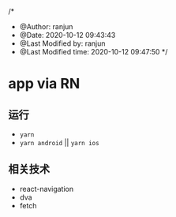 /*
 * @Author: ranjun 
 * @Date: 2020-10-12 09:43:43 
 * @Last Modified by: ranjun
 * @Last Modified time: 2020-10-12 09:47:50
 */

# app via RN

## 运行

- `yarn`
- `yarn android` || `yarn ios`

## 相关技术

* react-navigation
* dva
* fetch
